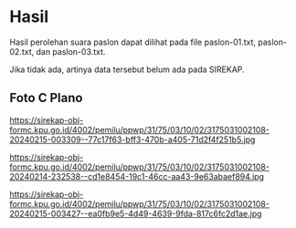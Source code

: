 # Hasil

Hasil perolehan suara paslon dapat dilihat pada file paslon-01.txt, paslon-02.txt, dan paslon-03.txt.

Jika tidak ada, artinya data tersebut belum ada pada SIREKAP.

## Foto C Plano

https://sirekap-obj-formc.kpu.go.id/4002/pemilu/ppwp/31/75/03/10/02/3175031002108-20240215-003309--77c17f63-bff3-470b-a405-71d2f4f251b5.jpg

https://sirekap-obj-formc.kpu.go.id/4002/pemilu/ppwp/31/75/03/10/02/3175031002108-20240214-232538--cd1e8454-19c1-46cc-aa43-9e63abaef894.jpg

https://sirekap-obj-formc.kpu.go.id/4002/pemilu/ppwp/31/75/03/10/02/3175031002108-20240215-003427--ea0fb9e5-4d49-4639-9fda-817c6fc2d1ae.jpg
